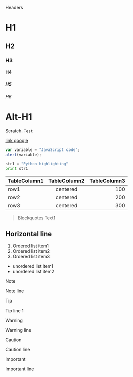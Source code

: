 Headers
# H1
## H2
### H3
#### H4
##### H5
###### H6

Alt-H1
======

~~Scratch.~~
`Test`

[link google](https://www.google.com)

```javascript
var variable = "JavaScript code";
alert(variable);
```
 
```python
str1 = "Python highlighting"
print str1
```

| TableColumn1   | TableColumn2  | TableColumn3  |
| -------------  |:-------------:|--------------:|
| row1           | centered      |           100 |
| row2           | centered      |           200 |
| row3           | centered      |           300 |

> Blockquotes
> Text1

Horizontal line
---

1. Ordered list item1
2. Ordered list item2
3. Ordered list item3

- unordered list item1
- unordered list item2

> [!NOTE]
> Note line

> [!TIP]
> Tip line 1

> [!WARNING]
> Warning line

> [!CAUTION]
> Caution line

> [!IMPORTANT]  
> Important line

